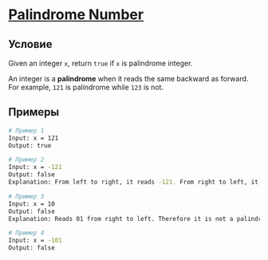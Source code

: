 # [Palindrome Number](https://leetcode.com/problems/palindrome-number/)

## Условие

Given an integer `x`, return `true` if `x` is palindrome integer.

An integer is a **palindrome** when it reads the same backward as forward. For example, `121` is palindrome while `123` is not.

## Примеры

```bash
# Пример 1
Input: x = 121
Output: true
```

```bash
# Пример 2
Input: x = -121
Output: false
Explanation: From left to right, it reads -121. From right to left, it becomes 121-.Therefore it is not a palindrome.
```

```bash
# Пример 3
Input: x = 10
Output: false
Explanation: Reads 01 from right to left. Therefore it is not a palindrome.
```

```bash
# Пример 4
Input: x = -101
Output: false
```

